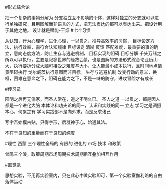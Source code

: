 #形式综合论

把一个复杂的事物分解为 分支独立互不影响的个体，这样对独立的分支就可以进行单独研究，且用图解而非语言的方式，把无法表达的都可以表达出来。把设计用于其他之地。
设计就是赋能-王烁
#七个习惯  

从认知，行为心理学，进化心理，一以贯之，推导高效率的习惯，
目标设定方法，执行效率，需符合认知规律
目标设定 清晰 反馈 匹配难度，最重要的事的确立，意向态度方法，防止生存与逃避机制，
目标实现的阻碍  目标分解 千头万绪之所以可以执行，主要是寂寥世界的缘故西蒙，也是图解的方法形式综合论亚历山大，执行要拆分成大脑可接受之难度与大小，让人能最小成本执行，且时间地点情景阻碍执行 戈尔威茨执行意图而非目标。
生存与逃避机制   改变行动的意义，换框，困难在意义之下，阻碍在能力之下，不是一味的防守，进攻冒险才有成长

#传习录

阳明之后再无儒家，而圣人常在，道之不明久已。
圣人之道 一以贯之，都是因人都是一个进化大脑
本体论和功夫论的同一，认识和实践的同一
立志
学习之是调摄本心，何累之有
学习实践部不是向外求，而是反求诸己



写字吾始模古贴，只得字形，后凝神于心，始通其法。

不在于良知的重量而在于良知的纯度

#理性
西蒙  三个理性全局的  有限的 进化的
市场 技术 和政策

曾鸣三个浪，政策周期市场周期技术周期相互叠加相互作用

#直觉泵

思想实验，不用再实验室内，只在此心中做实验即可，第一个实验室伽利略的自由落体运动